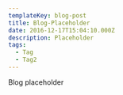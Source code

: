 ```yaml
---
templateKey: blog-post
title: Blog-Placeholder
date: 2016-12-17T15:04:10.000Z
description: Placeholder
tags:
  - Tag
  - Tag2
---
```


Blog placeholder
